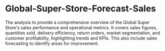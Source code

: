 # Global-Super-Store-Forecast-Sales
 The analysis to provide a comprehensive overview of the Global Super Store's sales performance and operational metrics. It covers sales figures, quantities sold, delivery efficiency, return orders, market segmentation, and customer profitability, highlighting trends and KPIs. This also include sales forecasting to identify areas for improvement.
